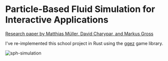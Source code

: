 # Particle-Based Fluid Simulation for Interactive Applications

[Research paper by Matthias Müller, David Charypar, and Markus Gross](https://matthias-research.github.io/pages/publications/sca03.pdf)

I've re-implemented this school project in Rust using the [ggez](https://github.com/ggez/ggez) game library.

![sph-simulation](resources/sph-sim.gif)
